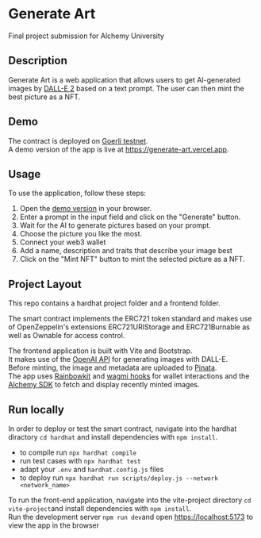# Generate Art

Final project submission for Alchemy University

## Description

Generate Art is a web application that allows users to get AI-generated images by [DALL-E 2](https://openai.com/product/dall-e-2) based on a text prompt. The user can then mint the best picture as a NFT.

## Demo

The contract is deployed on [Goerli testnet](https://goerli.etherscan.io/address/0x1352756518108bab84e87547e538c9382944551b).  
A demo version of the app is live at https://generate-art.vercel.app.

## Usage

To use the application, follow these steps:

1. Open the [demo version](https://generate-art.vercel.app) in your browser.
2. Enter a prompt in the input field and click on the "Generate" button.
3. Wait for the AI to generate pictures based on your prompt.
4. Choose the picture you like the most.
5. Connect your web3 wallet
6. Add a name, description and traits that describe your image best
7. Click on the "Mint NFT" button to mint the selected picture as a NFT.

## Project Layout

This repo contains a hardhat project folder and a frontend folder.

The smart contract implements the ERC721 token standard and makes use of OpenZeppelin's extensions ERC721URIStorage and ERC721Burnable as well as Ownable for access control.

The frontend application is built with Vite and Bootstrap.  
It makes use of the [OpenAI API](https://platform.openai.com/docs/introduction) for generating images with DALL-E.  
Before minting, the image and metadata are uploaded to [Pinata](https://www.pinata.cloud/).  
The app uses [Rainbowkit](https://www.rainbowkit.com/) and [wagmi hooks](https://wagmi.sh/) for wallet interactions and the [Alchemy SDK](https://docs.alchemy.com/reference/alchemy-sdk-quickstart) to fetch and display recently minted images.

## Run locally

In order to deploy or test the smart contract, navigate into the hardhat diractory `cd hardhat` and install dependencies with `npm install`.

- to compile run `npx hardhat compile`
- run test cases with `npx hardhat test`
- adapt your `.env` and `hardhat.config.js` files
- to deploy run `npx hardhat run scripts/deploy.js --network <network_name>`

To run the front-end application, navigate into the vite-project directory `cd vite-project`and install dependencies with `npm install`.  
Run the development server `npm run dev`and open [https://localhost:5173](https://localhost:5173) to view the app in the browser
